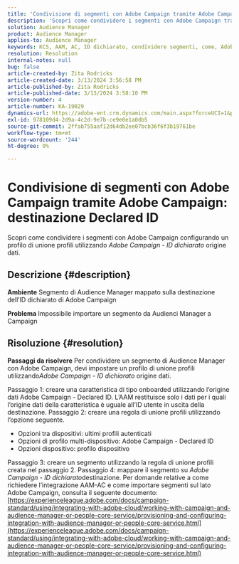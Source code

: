 ```yaml
---
title: 'Condivisione di segmenti con Adobe Campaign tramite Adobe Campaign: destinazione Declared ID'
description: 'Scopri come condividere i segmenti con Adobe Campaign tramite Adobe Campaign: destinazione Declared ID'
solution: Audience Manager
product: Audience Manager
applies-to: Audience Manager
keywords: KCS, AAM, AC, ID dichiarato, condividere segmenti, come, Adobe Audience Manager, Adobe Campaign, destinazione ID dichiarato
resolution: Resolution
internal-notes: null
bug: false
article-created-by: Zita Rodricks
article-created-date: 3/13/2024 3:56:58 PM
article-published-by: Zita Rodricks
article-published-date: 3/13/2024 3:58:10 PM
version-number: 4
article-number: KA-19029
dynamics-url: https://adobe-ent.crm.dynamics.com/main.aspx?forceUCI=1&pagetype=entityrecord&etn=knowledgearticle&id=fc071c51-52e1-ee11-904d-6045bd0065b6
exl-id: 978109d4-2d9a-4c2d-9e7b-ce9e0e1a0db5
source-git-commit: 2ffab755aaf12d64db2ee07bcb36f6f3b19761be
workflow-type: tm+mt
source-wordcount: '244'
ht-degree: 0%

---
```


# Condivisione di segmenti con Adobe Campaign tramite Adobe Campaign: destinazione Declared ID


Scopri come condividere i segmenti con Adobe Campaign configurando un profilo di unione profili utilizzando *Adobe Campaign - ID dichiarato* origine dati.

## Descrizione {#description}


<b>Ambiente</b>
Segmento di Audience Manager mappato sulla destinazione dell’ID dichiarato di Adobe Campaign

<b>Problema</b>
Impossibile importare un segmento da Audienci Manager a Campaign


## Risoluzione {#resolution}


<b>Passaggi da risolvere</b>
Per condividere un segmento di Audience Manager con Adobe Campaign, devi impostare un profilo di unione profili utilizzando*Adobe Campaign - ID dichiarato* origine dati.

Passaggio 1: creare una caratteristica di tipo onboarded utilizzando l’origine dati Adobe Campaign - Declared ID.
L’AAM restituisce solo i dati per i quali l’origine dati della caratteristica è uguale all’ID utente in uscita della destinazione.
Passaggio 2: creare una regola di unione profili utilizzando l’opzione seguente.

- Opzioni tra dispositivi: ultimi profili autenticati
- Opzioni di profilo multi-dispositivo: Adobe Campaign - Declared ID
- Opzioni dispositivo: profilo dispositivo


Passaggio 3: creare un segmento utilizzando la regola di unione profili creata nel passaggio 2.
Passaggio 4: mappare il segmento su *Adobe Campaign - ID dichiarato*destinazione.
Per domande relative a come richiedere l’integrazione AAM-AC e come importare segmenti sul lato Adobe Campaign, consulta il seguente documento: [https://experienceleague.adobe.com/docs/campaign-standard/using/integrating-with-adobe-cloud/working-with-campaign-and-audience-manager-or-people-core-service/provisioning-and-configuring-integration-with-audience-manager-or-people-core-service.html](https://experienceleague.adobe.com/docs/campaign-standard/using/integrating-with-adobe-cloud/working-with-campaign-and-audience-manager-or-people-core-service/provisioning-and-configuring-integration-with-audience-manager-or-people-core-service.html)
